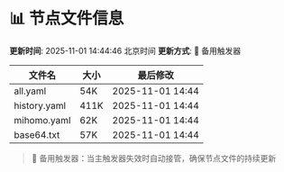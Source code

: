 # 📊 节点文件信息

**更新时间**: 2025-11-01 14:44:46 北京时间
**更新方式**: 🔄 备用触发器

| 文件名 | 大小 | 最后修改 |
|--------|------|----------|
| all.yaml | 54K | 2025-11-01 14:44 |
| history.yaml | 411K | 2025-11-01 14:44 |
| mihomo.yaml | 62K | 2025-11-01 14:44 |
| base64.txt | 57K | 2025-11-01 14:44 |

> 🔄 备用触发器：当主触发器失效时自动接管，确保节点文件的持续更新
